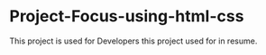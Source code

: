# Project-Focus-using-html-css
This project is used for Developers this project used for in resume.
